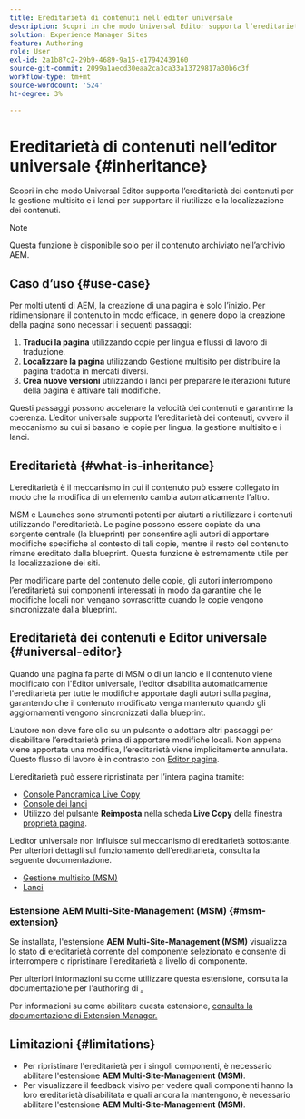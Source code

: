 ```yaml
---
title: Ereditarietà di contenuti nell’editor universale
description: Scopri in che modo Universal Editor supporta l’ereditarietà dei contenuti per la gestione multisito e i lanci per supportare il riutilizzo e la localizzazione dei contenuti.
solution: Experience Manager Sites
feature: Authoring
role: User
exl-id: 2a1b87c2-29b9-4689-9a15-e17942439160
source-git-commit: 2099a1aecd30eaa2ca3ca33a13729817a30b6c3f
workflow-type: tm+mt
source-wordcount: '524'
ht-degree: 3%

---
```


# Ereditarietà di contenuti nell’editor universale {#inheritance}

Scopri in che modo Universal Editor supporta l’ereditarietà dei contenuti per la gestione multisito e i lanci per supportare il riutilizzo e la localizzazione dei contenuti.

>[!NOTE]
>
>Questa funzione è disponibile solo per il contenuto archiviato nell’archivio AEM.

## Caso d’uso {#use-case}

Per molti utenti di AEM, la creazione di una pagina è solo l’inizio. Per ridimensionare il contenuto in modo efficace, in genere dopo la creazione della pagina sono necessari i seguenti passaggi:

1. **Traduci la pagina** utilizzando copie per lingua e flussi di lavoro di traduzione.
1. **Localizzare la pagina** utilizzando Gestione multisito per distribuire la pagina tradotta in mercati diversi.
1. **Crea nuove versioni** utilizzando i lanci per preparare le iterazioni future della pagina e attivare tali modifiche.

Questi passaggi possono accelerare la velocità dei contenuti e garantirne la coerenza. L’editor universale supporta l’ereditarietà dei contenuti, ovvero il meccanismo su cui si basano le copie per lingua, la gestione multisito e i lanci.

## Ereditarietà {#what-is-inheritance}

L’ereditarietà è il meccanismo in cui il contenuto può essere collegato in modo che la modifica di un elemento cambia automaticamente l’altro.

MSM e Launches sono strumenti potenti per aiutarti a riutilizzare i contenuti utilizzando l&#39;ereditarietà. Le pagine possono essere copiate da una sorgente centrale (la blueprint) per consentire agli autori di apportare modifiche specifiche al contesto di tali copie, mentre il resto del contenuto rimane ereditato dalla blueprint. Questa funzione è estremamente utile per la localizzazione dei siti.

Per modificare parte del contenuto delle copie, gli autori interrompono l’ereditarietà sui componenti interessati in modo da garantire che le modifiche locali non vengano sovrascritte quando le copie vengono sincronizzate dalla blueprint.

## Ereditarietà dei contenuti e Editor universale {#universal-editor}

Quando una pagina fa parte di MSM o di un lancio e il contenuto viene modificato con l&#39;Editor universale, l&#39;editor disabilita automaticamente l&#39;ereditarietà per tutte le modifiche apportate dagli autori sulla pagina, garantendo che il contenuto modificato venga mantenuto quando gli aggiornamenti vengono sincronizzati dalla blueprint.

L’autore non deve fare clic su un pulsante o adottare altri passaggi per disabilitare l’ereditarietà prima di apportare modifiche locali. Non appena viene apportata una modifica, l’ereditarietà viene implicitamente annullata. Questo flusso di lavoro è in contrasto con [Editor pagina](/help/sites-cloud/authoring/page-editor/edit-content.md#inherited-components).

L’ereditarietà può essere ripristinata per l’intera pagina tramite:

* [Console Panoramica Live Copy](/help/sites-cloud/administering/msm/live-copy-overview.md)
* [Console dei lanci](/help/sites-cloud/authoring/launches/overview.md#the-launches-console)
* Utilizzo del pulsante **Reimposta** nella scheda **Live Copy** della finestra [proprietà pagina](/help/sites-cloud/authoring/sites-console/page-properties.md).

L’editor universale non influisce sul meccanismo di ereditarietà sottostante. Per ulteriori dettagli sul funzionamento dell’ereditarietà, consulta la seguente documentazione.

* [Gestione multisito (MSM)](/help/sites-cloud/administering/msm/overview.md)
* [Lanci](/help/sites-cloud/authoring/launches/overview.md)

### Estensione AEM Multi-Site-Management (MSM) {#msm-extension}

Se installata, l&#39;estensione **AEM Multi-Site-Management (MSM)** visualizza lo stato di ereditarietà corrente del componente selezionato e consente di interrompere o ripristinare l&#39;ereditarietà a livello di componente.

Per ulteriori informazioni su come utilizzare questa estensione, consulta la documentazione per l&#39;authoring di [.](/help/sites-cloud/authoring/universal-editor/authoring.md#inheritance)

Per informazioni su come abilitare questa estensione, [consulta la documentazione di Extension Manager.](https://developer.adobe.com/uix/docs/extension-manager/feature-highlights/#enablingdisabling-extensions)

## Limitazioni {#limitations}

* Per ripristinare l&#39;ereditarietà per i singoli componenti, è necessario abilitare l&#39;estensione **AEM Multi-Site-Management (MSM)**.
* Per visualizzare il feedback visivo per vedere quali componenti hanno la loro ereditarietà disabilitata e quali ancora la mantengono, è necessario abilitare l&#39;estensione **AEM Multi-Site-Management (MSM)**.
